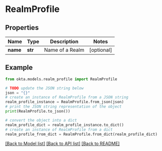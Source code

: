 # RealmProfile


## Properties

Name | Type | Description | Notes
------------ | ------------- | ------------- | -------------
**name** | **str** | Name of a Realm | [optional] 

## Example

```python
from okta.models.realm_profile import RealmProfile

# TODO update the JSON string below
json = "{}"
# create an instance of RealmProfile from a JSON string
realm_profile_instance = RealmProfile.from_json(json)
# print the JSON string representation of the object
print(RealmProfile.to_json())

# convert the object into a dict
realm_profile_dict = realm_profile_instance.to_dict()
# create an instance of RealmProfile from a dict
realm_profile_from_dict = RealmProfile.from_dict(realm_profile_dict)
```
[[Back to Model list]](../README.md#documentation-for-models) [[Back to API list]](../README.md#documentation-for-api-endpoints) [[Back to README]](../README.md)


